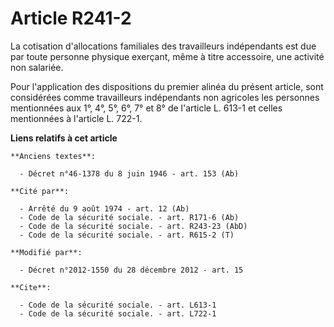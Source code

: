 # Article R241-2

La cotisation d'allocations familiales des travailleurs indépendants est due par toute personne physique exerçant, même à
titre accessoire, une activité non salariée. 

Pour l'application des dispositions du premier alinéa du présent article, sont considérées comme travailleurs indépendants
non agricoles les personnes mentionnées aux 1°, 4°, 5°, 6°, 7° et 8° de l'article L. 613-1 et celles mentionnées à l'article
L. 722-1.

**Liens relatifs à cet article**

	**Anciens textes**:

	  - Décret n°46-1378 du 8 juin 1946 - art. 153 (Ab)

	**Cité par**:

	  - Arrêté du 9 août 1974 - art. 12 (Ab)
	  - Code de la sécurité sociale. - art. R171-6 (Ab)
	  - Code de la sécurité sociale. - art. R243-23 (AbD)
	  - Code de la sécurité sociale. - art. R615-2 (T)

	**Modifié par**:

	  - Décret n°2012-1550 du 28 décembre 2012 - art. 15

	**Cite**:

	  - Code de la sécurité sociale. - art. L613-1
	  - Code de la sécurité sociale. - art. L722-1
